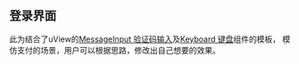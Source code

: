 ## 登录界面

<demo-model url="/pages/template/keyboardPay/index"></demo-model>


此为结合了uView的[MessageInput 验证码输入](/components/messageInput.html)及[Keyboard 键盘](/components/keyboard.html)组件的模板，
模仿支付的场景，用户可以根据思路，修改出自己想要的效果。


